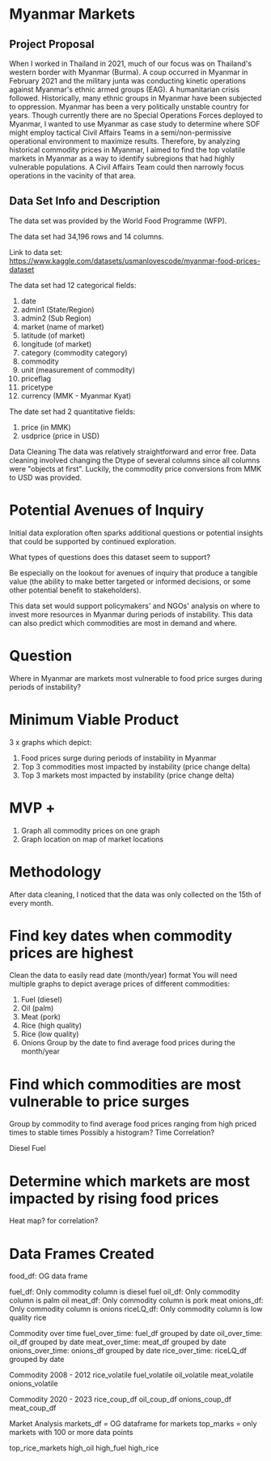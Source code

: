 # Myanmar Markets

## Project Proposal
When I worked in Thailand in 2021, much of our focus was on Thailand's western border with Myanmar (Burma). A coup occurred in Myanmar in February 2021 and the military junta was conducting kinetic operations against Myanmar's ethnic armed groups (EAG). A humanitarian crisis followed. 
Historically, many ethnic groups in Myanmar have been subjected to oppression. Myanmar has been a very politically unstable country for years. Though currently there are no Special Operations Forces deployed to Myanmar, I wanted to use Myanmar as case study to determine where SOF might employ tactical Civil Affairs Teams in a semi/non-permissive operational environment to maximize results. 
Therefore, by analyzing historical commodity prices in Myanmar, I aimed to find the top volatile markets in Myanmar as a way to identify subregions that had highly vulnerable populations. A Civil Affairs Team could then narrowly focus operations in the vacinity of that area.


## Data Set Info and Description
The data set was provided by the World Food Programme (WFP).

The data set had 34,196 rows and 14 columns. 

Link to data set:
https://www.kaggle.com/datasets/usmanlovescode/myanmar-food-prices-dataset

The data set had 12 categorical fields:
1. date
2. admin1 (State/Region)
3. admin2 (Sub Region)
4. market (name of market)
5. latitude (of market)
6. longitude (of market)
7. category (commodity category)
8. commodity
9. unit (measurement of commodity)
10. priceflag
11. pricetype
12. currency (MMK - Myanmar Kyat)

The date set had 2 quantitative fields:
1. price (in MMK)
2. usdprice (price in USD)

Data Cleaning
The data was relatively straightforward and error free. Data cleaning involved changing the Dtype of several columns since all columns were "objects at first". Luckily, the commodity price conversions from MMK to USD was provided.

# Potential Avenues of Inquiry
Initial data exploration often sparks additional questions or potential insights that could be supported by continued exploration.

What types of questions does this dataset seem to support?

Be especially on the lookout for avenues of inquiry that produce a tangible value (the ability to make better targeted or informed decisions, or some other potential benefit to stakeholders).

This data set would support policymakers' and NGOs' analysis on where to invest more resources in Myanmar during periods of instability. This data can also predict which commodities are most in demand and where.

# Question
Where in Myanmar are markets most vulnerable to food price surges during periods of instability? 


# Minimum Viable Product
3 x graphs which depict:
1. Food prices surge during periods of instability in Myanmar
2. Top 3 commodities most impacted by instability (price change delta)
3. Top 3 markets most impacted by instability (price change delta)

# MVP +
1. Graph all commodity prices on one graph
2. Graph location on map of market locations

# Methodology 

After data cleaning, I noticed that the data was only collected on the 15th of every month. 

# Find key dates when commodity prices are highest
Clean the data to easily read date (month/year) format
You will need multiple graphs to depict average prices of different commodities:
1. Fuel (diesel)
2. Oil (palm)
3. Meat (pork)
4. Rice (high quality)
5. Rice (low quality)
6. Onions
Group by the date to find average food prices during the month/year

# Find which commodities are most vulnerable to price surges
Group by commodity to find average food prices ranging from high priced times to stable times
Possibly a histogram?
Time Correlation?

Diesel Fuel

# Determine which markets are most impacted by rising food prices
Heat map? for correlation?


# Data Frames Created
food_df: OG data frame

fuel_df: Only commodity column is diesel fuel
oil_df: Only commodity column is palm oil
meat_df: Only commodity column is pork meat
onions_df: Only commodity column is onions
riceLQ_df: Only commodity column is low quality rice

Commodity over time
fuel_over_time: fuel_df grouped by date
oil_over_time: oil_df grouped by date
meat_over_time: meat_df grouped by date
onions_over_time: onions_df grouped by date
rice_over_time: riceLQ_df grouped by date

Commodity 2008 - 2012
rice_volatile
fuel_volatile
oil_volatile
meat_volatile
onions_volatile 


Commodity 2020 - 2023
rice_coup_df
oil_coup_df
onions_coup_df
meat_coup_df

Market Analysis
markets_df = OG dataframe for markets
top_marks = only markets with 100 or more data points

top_rice_markets
high_oil
high_fuel
high_rice

